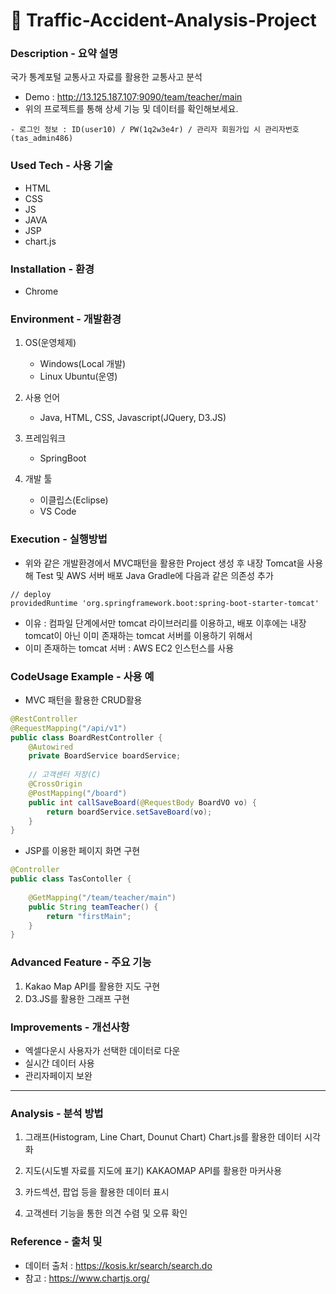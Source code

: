 # :car: Traffic-Accident-Analysis-Project
### Description - 요약 설명
<!-- 어떤 프로젝트인지 간단히 기술 -->
국가 통계포털 교통사고 자료를 활용한 교통사고 분석
- Demo : http://13.125.187.107:9090/team/teacher/main
- 위의 프로젝트를 통해 상세 기능 및 데이터를 확인해보세요.
```
- 로그인 정보 : ID(user10) / PW(1q2w3e4r) / 관리자 회원가입 시 관리자번호(tas_admin486)
```
### Used Tech  - 사용 기술
- HTML
- CSS
- JS
- JAVA
- JSP
- chart.js

### Installation - 환경
- Chrome
<!--
실행 방법(컴파일 방법, 환경 포함)
우리가 작성한 코드들을 어떻게 실행해야 할지에 대한 내용은 꼭! 꼭! 담겨 있어야 한다.
다만, 이 내용은 비교적 구체적으로 적어야 할 필요가 있다.
본인이 실행해 본 환경은 어떤 환경인지, 컴파일러로는 무엇을 사용했는지와 같이
프로그램에 의존성(Dependency)이 걸리는 내용들을 써줘야 한다.
(보통 OS, Compiler 정도를 쓰고 Multicore 환경에서 돌아가는 프로그램이라면 CPU, RAM 등도 써주는 것이 좋다.)
또한 언어의 버전도 적어줄 수 있다면 적어주는 것이 좋다.
-->
### Environment - 개발환경
1. OS(운영체제)
    - Windows(Local 개발)
    - Linux Ubuntu(운영)

2. 사용 언어  
    - Java, HTML, CSS, Javascript(JQuery, D3.JS)
3. 프레임워크
    - SpringBoot
4. 개발 툴
    - 이클립스(Eclipse)
    - VS Code
### Execution - 실행방법
- 위와 같은 개발환경에서 MVC패턴을 활용한 Project 생성 후 내장 Tomcat을 사용해 Test 및 AWS 서버 배포
 Java Gradle에 다음과 같은 의존성 추가
```
// deploy
providedRuntime 'org.springframework.boot:spring-boot-starter-tomcat'
```
- 이유 : 컴파일 단계에서만 tomcat 라이브러리를 이용하고, 배포 이후에는 내장 tomcat이 아닌 이미 존재하는 tomcat 서버를 이용하기 위해서
- 이미 존재하는 tomcat 서버 : AWS EC2 인스턴스를 사용

### CodeUsage Example - 사용 예
- MVC 패턴을 활용한 CRUD활용
```java
@RestController
@RequestMapping("/api/v1")
public class BoardRestController {
	@Autowired
	private BoardService boardService;
	
	// 고객센터 저장(C)
	@CrossOrigin
	@PostMapping("/board")
	public int callSaveBoard(@RequestBody BoardVO vo) {
		return boardService.setSaveBoard(vo);
	}
}
```
- JSP를 이용한 페이지 화면 구현
```java
@Controller
public class TasContoller {
	
	@GetMapping("/team/teacher/main")
	public String teamTeacher() {
		return "firstMain";
	}
}
```

### Advanced Feature - 주요 기능
<!-- 주의깊게 볼 기능들 -->
1. Kakao Map API를 활용한 지도 구현
2. D3.JS를 활용한 그래프 구현

### Improvements - 개선사항
<!-- 내가 나의 서비스에대해 좀 더 고민한 흔적 보여주기 -->
- 엑셀다운시 사용자가 선택한 데이터로 다운
- 실시간 데이터 사용
- 관리자페이지 보완
---

### Analysis - 분석 방법
1. 그래프(Histogram, Line Chart, Dounut Chart)
    Chart.js를 활용한 데이터 시각화
2. 지도(시도별 자료를 지도에 표기)
    KAKAOMAP API를 활용한 마커사용
3. 카드섹션, 팝업 등을 활용한 데이터 표시

4. 고객센터 기능을 통한 의견 수렴 및 오류 확인



### Reference - 출처 및
- 데이터 출처 : https://kosis.kr/search/search.do
- 참고 : https://www.chartjs.org/
<!--
Description

프로젝트에 대한 간단한 설명을 기술한다. 어떠한 일을 수행하기 위한 프로젝트인지, 어떠한 서비스를 위한 것인지를 작성하면 된다. 너무 길게 작성하기 보단 간결하고 명료하게 작성하는 것이 좋다. 프로젝트의 가치를 전달하는 것도 좋다.

Environment

실행환경에 대해 작성하면 된다. OS나 컴파일러 혹은 Hardware와 관련된 환경을 작성하면 된다. Multicore 환경에서 돌아가는 프로그램이라면 CPU나 RAM 같은 것들을 작성해도 좋다.

Prerequisite

작성한 코드를 실행하기 전에 설치해야할 pakage나 의존성이 걸리는 문제들을 설명하면 된다.

Files

이 항목은 내가 추가한 것이다. 중요한 코드 파일들 몇 개를 대상으로 해당 파일이 어떠한 역할을 하는 파일인지를 간단히 설명해주면 전반적인 맥락을 파악하기에 좋을 것 같아 추가하였다.

Usage

작성한 코드를 어떻게 실행해야 하는지에 대한 가이드라인이다. Usage Example을 함께 작성하면 좋다.

이 외에도 라이센스, contributing 같은 것들도 있지만 처음부터 readme를 복잡하게 작성하기 보단 프로젝트의 규모가 커지면서 디테일하게 추가하며 다듬는 것이 좋다.
-->
